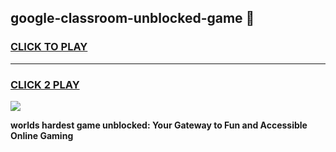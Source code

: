
## google-classroom-unblocked-game 👋
<h3>
<a href="https://premium.freeplayer.one?title=google-classroom-unblocked-game&ref=14F">CLICK TO PLAY</a></h3>
<hr>

<h3>
<a href="https://premium.freeplayer.one?title=google-classroom-unblocked-game&ref=14F">CLICK 2 PLAY</a>
  
</h3>

<a href="https://premium.freeplayer.one?title=google-classroom-unblocked-game&ref=12F/"><img src="https://clearcache.store/games.png"></a>


**worlds hardest game unblocked: Your Gateway to Fun and Accessible Online Gaming**
